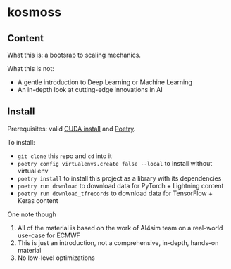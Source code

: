 # kosmoss

## Content
What this is: a bootsrap to scaling mechanics.

What this is not: 
* A gentle introduction to Deep Learning or Machine Learning
* An in-depth look at cutting-edge innovations in AI


## Install
Prerequisites: valid [CUDA install](https://developer.nvidia.com/cuda-downloads) and [Poetry](https://python-poetry.org/docs/master/#installing-with-the-official-installer).

To install:
* `git clone` this repo and `cd` into it
* `poetry config virtualenvs.create false --local` to install without virtual env
* `poetry install` to install this project as a library with its dependencies
* `poetry run download` to download data for PyTorch + Lightning content
* `poetry run download_tfrecords` to download data for TensorFlow + Keras content

One note though
1. All of the material is based on the work of AI4sim team on a real-world use-case for ECMWF
2. This is just an introduction, not a comprehensive, in-depth, hands-on material
3. No low-level optimizations